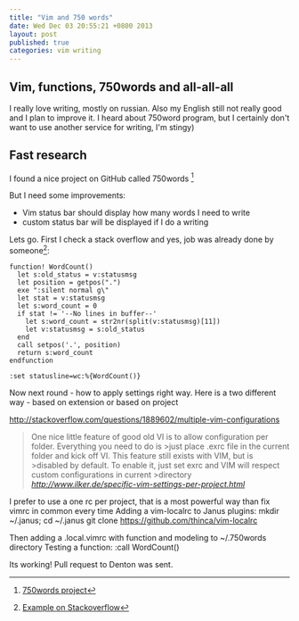```yaml
---
title: "Vim and 750 words"
date: Wed Dec 03 20:55:21 +0800 2013
layout: post
published: true
categories: vim writing
---
```



## Vim, functions, 750words and all-all-all

I really love writing, mostly on russian. Also my English still not
really good and I plan to improve it.
I heard about 750word program, but I certainly don't want to use another
service for writing, I'm stingy)

## Fast research

I found a nice project on GitHub called 750words [^750words] 

[^750words]: [750words project](https://github.com/zacharydenton/750words)


But I need some improvements:

- Vim status bar should display how many words I need to write
- custom status bar will be displayed if I do a writing

Lets go. First I check a stack overflow and yes, job was already done by
someone[^soexample]:

[^soexample]: [Example on Stackoverflow](http://stackoverflow.com/questions/114431/fast-word-count-function-in-vim)

```
function! WordCount()
  let s:old_status = v:statusmsg
  let position = getpos(".")
  exe ":silent normal g\"
  let stat = v:statusmsg
  let s:word_count = 0
  if stat != '--No lines in buffer--'
    let s:word_count = str2nr(split(v:statusmsg)[11])
    let v:statusmsg = s:old_status
  end
  call setpos('.', position)
  return s:word_count 
endfunction

:set statusline=wc:%{WordCount()}
```

Now next round - how to apply settings right way. Here is a two
different way - based on extension or based on project

http://stackoverflow.com/questions/1889602/multiple-vim-configurations

>One nice little feature of good old VI is to allow configuration per
>folder. Everything you need to do is >just place .exrc file in the
>current folder and kick off VI. This feature still exists with VIM, but
>is >disabled by default. To enable it, just set exrc and VIM will
>respect custom configurations in current >directory <cite>
>http://www.ilker.de/specific-vim-settings-per-project.html</cite>

I prefer to use a one rc per project, that is a most powerful way than
fix vimrc in common every time
Adding a vim-localrc to Janus plugins:
mkdir ~/.janus; cd ~/.janus
git clone https://github.com/thinca/vim-localrc


Then adding a .local.vimrc with function and modeling to ~/.750words
directory
Testing a function:
:call WordCount()

Its working! Pull request to Denton was sent.
